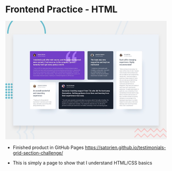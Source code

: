 # Frontend Practice - HTML

![Design preview for the Testimonials grid section coding challenge](./design/desktop-preview.jpg)

- Finished product in GitHub Pages https://satorien.github.io/testimonials-grid-section-challenge/

- This is simply a page to show that I understand HTML/CSS basics
